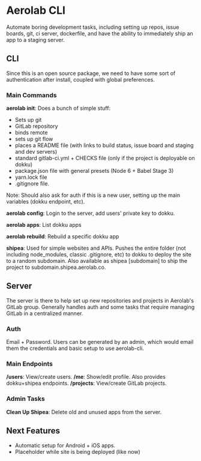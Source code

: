 # Aerolab CLI

Automate boring development tasks, including setting up repos, issue boards, git, ci server, dockerfile, and have the ability to immediately ship an app to a staging server.

## CLI

Since this is an open source package, we need to have some sort of authentication after install, coupled with global preferences.

### Main Commands

**aerolab init**: Does a bunch of simple stuff:

* Sets up git
* GitLab repository
* binds remote
* sets up git flow
* places a README file (with links to build status, issue board and staging and dev servers)
* standard gitlab-ci.yml + CHECKS file (only if the project is deployable on dokku)
* package.json file with general presets (Node 6 + Babel Stage 3)
* yarn.lock file
* .gitignore file.

Note: Should also ask for auth if this is a new user, setting up the main variables (dokku endpoint, etc).

**aerolab config**: Login to the server, add users' private key to dokku.

**aerolab apps**: List dokku apps

**aerolab rebuild**: Rebuild a specific dokku app

**shipea**: Used for simple websites and APIs. Pushes the entire folder (not including node_modules, classic .gitignore, etc) to dokku to deploy the site to a random subdomain. Also available as shipea [subdomain] to ship the project to subdomain.shipea.aerolab.co.


## Server

The server is there to help set up new repositories and projects in Aerolab's GitLab group. Generally handles auth and some tasks that require managing GitLab in a centralized manner.

### Auth

Email + Password. Users can be generated by an admin, which would email them the credentials and basic setup to use aerolab-cli.

### Main Endpoints

**/users**: View/create users.
**/me**: Show/edit profile. Also provides dokku+shipea endpoints.
**/projects**: View/create GitLab projects.

### Admin Tasks

**Clean Up Shipea**: Delete old and unused apps from the server.


## Next Features

* Automatic setup for Android + iOS apps.
* Placeholder while site is being deployed (like now)
